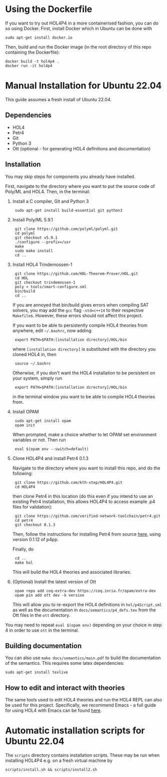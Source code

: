# Using the Dockerfile

If you want to try out HOL4P4 in a more containerised fashion, you can do so using Docker. First, install Docker which in Ubuntu can be done with

	sudo apt-get install docker.io
	
Then, build and run the Docker image (in the root directory of this repo containing the Dockerfile):

	docker build -t hol4p4 .
	docker run -it hol4p4

# Manual Installation for Ubuntu 22.04

This guide assumes a fresh install of Ubuntu 22.04.

## Dependencies

* HOL4
* Petr4
* Git
* Python 3
* Ott (optional - for generating HOL4 definitions and documentation)

## Installation

You may skip steps for components you already have installed.

First, navigate to the directory where you want to put the source code of Poly/ML and HOL4. Then, in the terminal:

1. Install a C compiler, Git and Python 3

		sudo apt-get install build-essential git python3

2. Install Poly/ML 5.9.1

		git clone https://github.com/polyml/polyml.git
		cd polyml
		git checkout v5.9.1
		./configure --prefix=/usr
		make
		sudo make install
		cd ..

3. Install HOL4 Trindemossen-1
	
		git clone https://github.com/HOL-Theorem-Prover/HOL.git
		cd HOL
		git checkout trindemossen-1
		poly < tools/smart-configure.sml
		bin/build
		cd ..
	
	If you are annoyed that bin/build gives errors when compiling SAT solvers, you may add the `gcc` flag `-std=c++14` to their respective `Makefile`s. However, these errors should not affect this project.

	If you want to be able to persistently compile HOL4 theories from anywhere, edit `~/.bashrc`, now adding:

		export PATH=$PATH:[installation directory]/HOL/bin
	
	where `[installation directory]` is substituted with the directory you cloned HOL4 in, then

		source ~/.bashrc
		
	Otherwise, if you don't want the HOL4 installation to be persistent on your system, simply run
	
		export PATH=$PATH:[installation directory]/HOL/bin
		
	in the terminal window you want to be able to compile HOL4 theories from.

4. Install OPAM

		sudo apt-get install opam
		opam init
	
	When prompted, make a choice whether to let OPAM set environment variables or not. Then run

		eval $(opam env --switch=default)
		
5. Clone HOL4P4 and install Petr4 0.1.3

	Navigate to the directory where you want to install this repo, and do the following:

		git clone https://github.com/kth-step/HOL4P4.git
		cd HOL4P4
		
	then clone Petr4 in this location (do this even if you intend to use an existing Petr4 installation, this allows HOL4P4 to access example .p4 files for validation):

		git clone https://github.com/verified-network-toolchain/petr4.git
		cd petr4
		git checkout 0.1.3
	
	Then, follow the instructions for installing Petr4 from source [here](https://github.com/verified-network-toolchain/petr4/tree/0.1.3#installing-from-source), using version 0.1.12 of p4pp.
	
	Finally, do
	
		cd ..
		make hol
		
	This will build the HOL4 theories and associated libraries.
	
6. (Optional) Install the latest version of Ott

		opam repo add coq-extra-dev https://coq.inria.fr/opam/extra-dev
		opam pin add ott dev -k version
		
	This will allow you to re-export the HOL4 definitions in `hol/p4Script.sml` as well as the documentation in `docs/semantics/p4_defs.tex` from the Ott files in the `ott` directory.

You may need to repeat `eval $(opam env)` depending on your choice in step 4 in order to use `ott` in the terminal.

## Building documentation

You can also use `make docs/semantics/main.pdf` to build the documentation of the semantics. This requires some latex dependencies:

	sudo apt-get install texlive

## How to edit and interact with theories

The same tools used to edit HOL4 theories and run the HOL4 REPL can also be used for this project. Specifically, we recommend Emacs - a full guide for using HOL4 with Emacs can be found [here](https://hol-theorem-prover.org/HOL-interaction.pdf).

# Automatic installation scripts for Ubuntu 22.04

The `scripts` directory contains installation scripts. These may be run when installing HOL4P4 e.g. on a fresh virtual machine by

	scripts/install.sh && scripts/install2.sh
